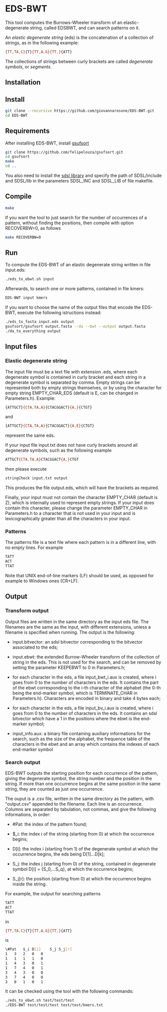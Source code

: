 # EDS-BWT
This tool computes the Burrows-Wheeler transform of an elastic-degenerate string, called EDSBWT, and can search patterns on it.

An *elastic degenerate string* (eds) is the concatenation of a collection of strings, as in the following example:

```sh
{TT,TA,C}{T}{TT,A,G}{TT,}{ATT}
```

The collections of strings between curly brackets are called *degenerate symbols*, or *segments*.


## Installation

## Install

```sh
git clone --recursive https://github.com/giovannarosone/EDS-BWT.git 
cd EDS-BWT
```

## Requirements

After installing EDS-BWT, install [gsufsort](https://github.com/felipelouza/gsufsort)

```sh
git clone https://github.com/felipelouza/gsufsort.git
cd gsufsort
make
cd ..
```

You also need to install the [sdsl library](https://github.com/simongog/sdsl-lite) and specify the path of SDSL/include and SDSL/lib in the parameters SDSL_INC and SDSL_LIB of file makefile.


## Compile

```sh
make
```

If you want the tool to just search for the number of occurrences of a pattern, without finding the positions, then compile with option RECOVERBW=0, as follows
```sh
make RECOVERBW=0
```





## Run

To compute the EDS-BWT of an elastic degenerate string written in file input.eds:

```sh
./eds_to_ebwt.sh input
```

Afterwards, to search one or more patterns, contained in file kmers:
```sh
EDS-BWT input kmers
```


If you want to choose the name of the output files that encode the EDS-BWT, execute the following istructions instead:
```sh
./eds_to_fasta input.eds output
gsufsort/gsufsort output.fasta --da --bwt --output output.fasta
./da_to_everything output
```


## Input files

### Elastic degenerate string
The input file must be a text file with extension .eds, where each degenerate symbol is contained in curly bracket and each string in a degenerate symbol is separated by comma.
Empty strings can be represented both by empty strings themselves, or by using the character for empty string EMPTY_CHAR_EDS (default is E, can be changed in Parameters.h).
Example:

```sh
{ATTGCT}{CTA,TA,A}{CTACGGACT}{A,}{CTGT}
```
and
```sh
{ATTGCT}{CTA,TA,A}{CTACGGACT}{A,E}{CTGT}
```
represent the same eds.

If your input file input.txt does not have curly brackets around all degenerate symbols, such as the following example
```sh
ATTGCT{CTA,TA,A}CTACGGACT{A,}CTGT
```
then please execute
```sh
stringCheck input.txt output
```

This produces the file output.eds, which will have the brackets as required.


Finally, your input must not contain the character EMPTY_CHAR (default is Z), which is internally used to represent empty strings.
If your input does contain this character, please change the parameter EMPTY_CHAR in Parameters.h to a character that is not used in your input and is lexicographically greater than all the characters in your input. 

### Patterns

The patterns file is a text file where each pattern is in a different line, with no empty lines. For example

```sh
TATT
ACT
TTAT
```

Note that UNIX end-of-line markers (LF) should be used, as opposed for example to Windows ones (CR+LF).


## Output

### Transform output

Output files are written in the same directory as the input eds file. The filenames are the same as the input, with different extensions, unless a filename is specified when running. The output is the following:

- input.bitvector: an sdsl bitvector corresponding to the bitvector associated to the eds;

- input.ebwt: the extended Burrow-Wheeler transform of the collection of string in the eds. This is not used for the search, and can be removed by setting the parameter KEEPEBWT to 0 in Parameters.h;

- for each character in the eds, a file input_bwt_i.aux is created, where i goes from 0 to the number of characters in the eds. It contains the part of the ebwt corresponding to the i-th character of the alphabet (the 0-th being the end-marker symbol, which is TERMINATE_CHAR in Parameters.h). Characters are encoded in binary and take 4 bytes each;

- for each character in the eds, a file input_bv_i.aux is created, where i goes from 0 to the number of characters in the eds. It contains an sdsl bitvector which have a 1 in the positions where the ebwt is the end-marker symbol;

- input_info.aux: a binary file containing auxiliary informations for the search, such as the size of the alphabet, the frequence table of the characters in the ebwt and an array which contains the indexes of each end-marker symbol


### Search output

EDS-BWT outputs the starting position for each occurrence of the pattern, giving the degenerate symbol, the string number and the position in the string. If more than one occurrence begins at the same position in the same string, they are counted as just one occurrence.

The ouput is a .csv file, written in the same directory as the pattern, with "output.csv" appended to the filename.
Each line is an occurrence. Columns are separated by tabulation, not commas, and give the following informations, in order:

- \#Pat: the index of the pattern found;

- $_i: the index i of the string (starting from 0) at which the occurrence begins;

- D\[i\]: the index i (starting from 1) of the degenerate symbol at which the occurrence begins, the eds being D\[1\]...D\[k\];

- S_j: the index j (starting from 0) of the string, contained in degenerate symbol D\[i\] = {S_0,...S_q}, at which the occurrence begins;

- S_j\[r\]: the position (starting from 0) at which the occurrence begins inside the string.


For example, the output for searching patterns
```sh
TATT
ACT
TTAT
```

in
```sh
{TT,TA,C}{T}{TT,A,G}{TT,}{ATT}
```

is

```sh
\#Pat	$_i	D[i]	S_j	S_j[r]
1	3	2	0	0
1	1	1	1	0
1	4	3	0	1
1	7	4	0	1
3	4	3	0	0
3	7	4	0	0
3	0	1	0	1
```

It can be checked using the tool with the following commands:
```sh
./eds_to_ebwt.sh test/test/test
./EDS-BWT test/test/test test/test/kmers.txt
```



